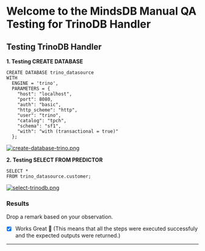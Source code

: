 # Welcome to the MindsDB Manual QA Testing for TrinoDB Handler

## Testing TrinoDB Handler 

**1. Testing CREATE DATABASE**

```
CREATE DATABASE trino_datasource
WITH
  ENGINE = 'trino',
  PARAMETERS = {
    "host": "localhost",
    "port": 8080,
    "auth": "basic",
    "http_scheme": "http",
    "user": "trino",
    "catalog": "tpch",
    "schema": "sf1",
    "with": "with (transactional = true)"
  };
```

[![create-database-trino.png](https://i.postimg.cc/mZ5kYfwC/create-database-trino.png)](https://postimg.cc/9zyc2ksQ)


**2. Testing SELECT FROM PREDICTOR**

```
SELECT *
FROM trino_datasource.customer;
```

[![select-trinodb.png](https://i.postimg.cc/s2xDQThw/select-trinodb.png)](https://postimg.cc/bGXj4HLt)

### Results

Drop a remark based on your observation.
- [x] Works Great 💚 (This means that all the steps were executed successfuly and the expected outputs were returned.)

---